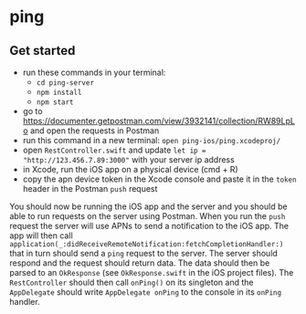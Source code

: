 # ping

## Get started
* run these commands in your terminal:
  * `cd ping-server`
  * `npm install`
  * `npm start`
* go to https://documenter.getpostman.com/view/3932141/collection/RW89LpLo and open the requests in Postman
* run this command in a new terminal: `open ping-ios/ping.xcodeproj/`
* open `RestController.swift` and update `let ip = "http://123.456.7.89:3000"` with your server ip address
* in Xcode, run the iOS app on a physical device (cmd + R)
* copy the apn device token in the Xcode console and paste it in the `token` header in the Postman `push` request

You should now be running the iOS app and the server and you should be able to run requests on the server using Postman. When you run the `push` request the server will use APNs to send a notification to the iOS app. The app will then call `application(_:didReceiveRemoteNotification:fetchCompletionHandler:)` that in turn should send a `ping` request to the server. The server should respond and the request should return data. The data should then be parsed to an `OkResponse` (see `OkResponse.swift` in the iOS project files). The `RestController` should then call `onPing()` on its singleton and the `AppDelegate` should write `AppDelegate onPing` to the console in its `onPing` handler. 